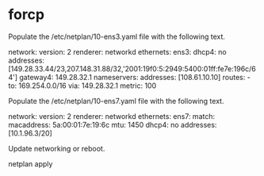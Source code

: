 # forcp
Populate the /etc/netplan/10-ens3.yaml file with the following text.

network:
  version: 2
  renderer: networkd
  ethernets:
    ens3:
      dhcp4: no
      addresses: [149.28.33.44/23,207.148.31.88/32,'2001:19f0:5:2949:5400:01ff:fe7e:196c/64']
      gateway4: 149.28.32.1
      nameservers:
        addresses: [108.61.10.10]
      routes:
      - to: 169.254.0.0/16
        via: 149.28.32.1
        metric: 100

Populate the /etc/netplan/10-ens7.yaml file with the following text.

network:
  version: 2
  renderer: networkd
  ethernets:
    ens7:
      match:
        macaddress: 5a:00:01:7e:19:6c
      mtu: 1450
      dhcp4: no
      addresses: [10.1.96.3/20]

Update networking or reboot.

netplan apply
